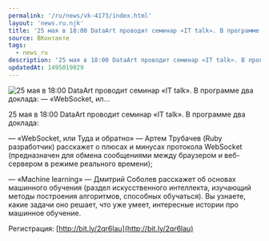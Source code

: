 ```yaml
---
permalink: '/ru/news/vk-4173/index.html'
layout: 'news.ru.njk'
title: '25 мая в 18:00 DataArt проводит семинар «IT talk». В программе два доклада:    — «WebSocket, ил…'
source: ВКонтакте
tags:
  - news_ru
description: '25 мая в 18:00 DataArt проводит семинар «IT talk». В программе два доклада:    — «WebSocket, ил…'
updatedAt: 1495019029
---
```

![25 мая в 18:00 DataArt проводит семинар «IT talk». В программе два доклада:    — «WebSocket, ил…](https://sun9-45.userapi.com/impf/c636317/v636317481/5ce6a/nZ6NG9rdsk0.jpg?size=1280x848&quality=96&sign=87313937da7001c6a32720dd27f7a5f0&c_uniq_tag=cPo9ehybIfI43YR089ycgFSXFDQI50bE1NxN-bjxZCw&type=album)

25 мая в 18:00 DataArt проводит семинар «IT talk». В программе два доклада:

— «WebSocket, или Туда и обратно» — Артем Трубачев (Ruby разработчик) расскажет о плюсах и минусах протокола WebSocket (предназначен для обмена сообщениями между браузером и веб-сервером в режиме реального времени);

— «Machine learning» — Дмитрий Соболев расскажет об основах машинного обучения (раздел искусственного интеллекта, изучающий методы построения алгоритмов, способных обучаться). Вы узнаете, какие задачи оно решает, что уже умеет, интересные истории про машинное обучение.

Регистрация: [http://bit.ly/2qr6lau](http://bit.ly/2qr6lau)
